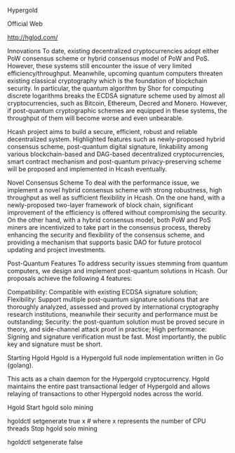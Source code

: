 Hypergold

Official Web

http://hglod.com/

Innovations To date, existing decentralized cryptocurrencies adopt either PoW consensus scheme or hybrid consensus model of PoW and PoS. However, these systems still encounter the issue of very limited efficiency/throughput. Meanwhile, upcoming quantum computers threaten existing classical cryptography which is the foundation of blockchain security. In particular, the quantum algorithm by Shor for computing discrete logarithms breaks the ECDSA signature scheme used by almost all cryptocurrencies, such as Bitcoin, Ethereum, Decred and Monero. However, if post-quantum cryptographic schemes are equipped in these systems, the throughput of them will become worse and even unbearable.

Hcash project aims to build a secure, efficient, robust and reliable decentralized system. Highlighted features such as newly-proposed hybrid consensus scheme, post-quantum digital signature, linkability among various blockchain-based and DAG-based decentralized cryptocurrencies, smart contract mechanism and post-quantum privacy-preserving scheme will be proposed and implemented in Hcash eventually.

Novel Consensus Scheme To deal with the performance issue, we implement a novel hybrid consensus scheme with strong robustness, high throughput as well as sufficient flexibility in Hcash. On the one hand, with a newly-proposed two-layer framework of block chain, significant improvement of the efficiency is offered without compromising the security. On the other hand, with a hybrid consensus model, both PoW and PoS miners are incentivized to take part in the consensus process, thereby enhancing the security and flexibility of the consensus scheme, and providing a mechanism that supports basic DAO for future protocol updating and project investments.

Post-Quantum Features To address security issues stemming from quantum computers, we design and implement post-quantum solutions in Hcash. Our proposals achieve the following 4 features:

Compatibility: Compatible with existing ECDSA signature solution; Flexibility: Support multiple post-quantum signature solutions that are thoroughly analyzed, assessed and proved by international cryptography research institutions, meanwhile their security and performance must be outstanding; Security: the post-quantum solution must be proved secure in theory, and side-channel attack proof in practice; High performance: Signing and signature verification must be fast. Most importantly, the public key and signature must be short.

Starting Hgold Hgold is a Hypergold full node implementation written in Go (golang).

This acts as a chain daemon for the Hypergold cryptocurrency. Hgold maintains the entire past transactional ledger of Hypergold and allows relaying of transactions to other Hypergold nodes across the world.

Hgold Start hgold solo mining

hgoldctl setgenerate true x # where x represents the number of CPU threads Stop hgold solo mining

hgoldctl setgenerate false
